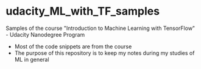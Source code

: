 # udacity_ML_with_TF_samples
Samples of the course "Introduction to Machine Learning with TensorFlow" - Udacity Nanodegree Program

- Most of the code snippets are from the course
- The purpose of this repository is to keep my notes during my studies of ML in general
